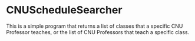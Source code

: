 # CNUScheduleSearcher
This is a simple program that returns a list of classes that a specific CNU Professor teaches, or the list of CNU Professors that teach a specific class.
